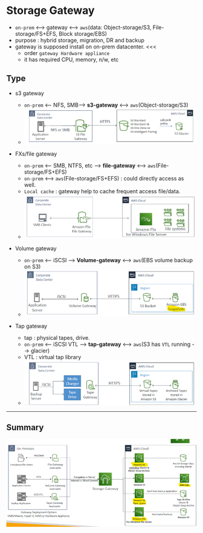 # Storage Gateway 
- `on-prem`  <--> gateway <--> `aws`(data: Object-storage/S3, File-storage/FS+EFS, Block storage/EBS)
- purpose : hybrid storage, migration, DR and backup
- gateway is supposed install on on-prem datacenter. <<<
  - order `gateway Hardware appliance`
  - it has required CPU, memory, n/w, etc

## Type
  - s3 gateway
    - `on-prem`  <-- NFS, SMB--> **s3-gateway** <--> `aws`(Object-storage/S3)
    - ![img_2.png](../99_img/storage/more/img_2.png)
    
  - FXs/file gateway
    - `on-prem`  <-- SMB, NTFS, etc --> **file-gateway** <--> `aws`(File-storage/FS+EFS)
    - `on-prem`  <--> `aws`(File-storage/FS+EFS) : could directly access as well.
    - `Local cache` : gateway help to cache frequent access file/data.
    - ![img_3.png](../99_img/storage/more/img_3.png)
    
  - Volume gateway
    - `on-prem`  <-- iSCSI --> **Volume-gateway** <--> `aws`(EBS volume backup on S3)
    - ![img_4.png](../99_img/storage/more/img_4.png)
    
  - Tap gateway 
    - tap : physical tapes, drive.
    - `on-prem`  <-- iSCSI VTL --> **tap-gateway** <--> `aws`(S3 has `VTL` running --> glacier)
    - VTL : virtual tap library
    - ![img_5.png](../99_img/storage/more/img_5.png)

---
## Summary
![img.png](../99_img/storage/more/img6.png)
